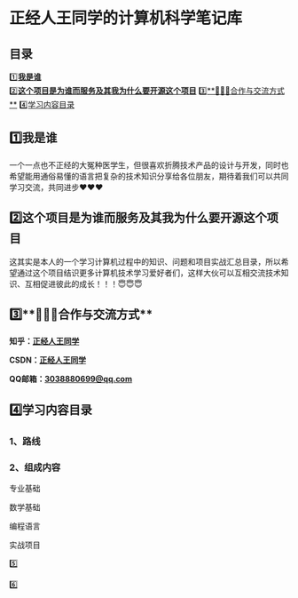 # **正经人王同学的计算机科学笔记库**

## **目录**
[ 1️⃣**我是谁**](#1)<br/>
[ 2️⃣**这个项目是为谁而服务及其我为什么要开源这个项目**](#2)
[ 3️⃣**📮📮📮合作与交流方式**](#3)
[ 4️⃣学习内容目录](#4)


<p id="1"></p>   

## 1️⃣**我是谁**

一个一点也不正经的大冤种医学生，但很喜欢折腾技术产品的设计与开发，同时也希望能用通俗易懂的语言把复杂的技术知识分享给各位朋友，期待着我们可以共同学习交流，共同进步❤️❤️❤️

<p id="2"></p>

## 2️⃣**这个项目是为谁而服务及其我为什么要开源这个项目**

这其实是本人的一个学习计算机过程中的知识、问题和项目实战汇总目录，所以希望通过这个项目结识更多计算机技术学习爱好者们，这样大伙可以互相交流技术知识、互相促进彼此的成长！！！😇😇😇

<p id="3"></p>

## 3️⃣**📮📮📮合作与交流方式**

**知乎：[正经人王同学](https://www.zhihu.com/people/30-95-6-63)**

**CSDN：[正经人王同学](https://blog.csdn.net/weixin_52887464?spm=1000.2115.3001.5343)**

**QQ邮箱：3038880699@qq.com**

<p id="4"></p>

## 4️⃣学习内容目录

### 1、路线



### 2、组成内容

专业基础

数学基础

编程语言

实战项目





5️⃣

6️⃣







